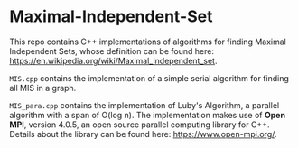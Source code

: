# Maximal-Independent-Set

This repo contains C++ implementations of algorithms for finding Maximal Independent Sets, whose definition can be found here: https://en.wikipedia.org/wiki/Maximal_independent_set.

`MIS.cpp` contains the implementation of a simple serial algorithm for finding all MIS in a graph.

`MIS_para.cpp` contains the implementation of Luby's Algorithm, a parallel algorithm with a span of O(log n). The implementation makes use of **Open MPI**, version 4.0.5, an open source parallel computing library for C++. Details about the library can be found here: https://www.open-mpi.org/.

